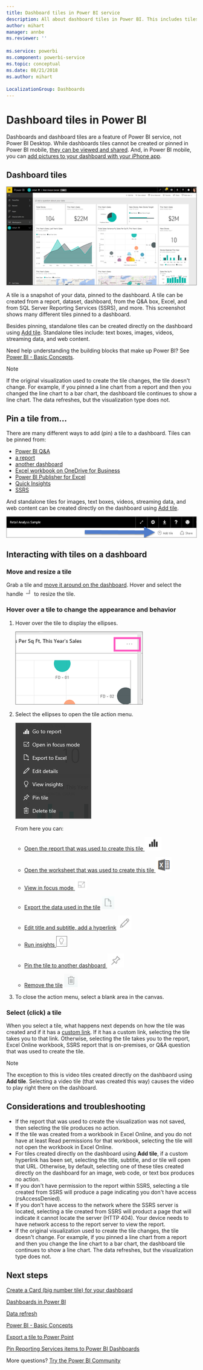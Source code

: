 ```yaml
---
title: Dashboard tiles in Power BI service
description: All about dashboard tiles in Power BI. This includes tiles that are created from SQL Server Reporting Services (SSRS).
author: mihart
manager: annbe
ms.reviewer: ''

ms.service: powerbi
ms.component: powerbi-service
ms.topic: conceptual
ms.date: 08/21/2018
ms.author: mihart

LocalizationGroup: Dashboards
---
```

# Dashboard tiles in Power BI
Dashboards and dashboard tiles are a feature of Power BI service, not Power BI Desktop. While dashboards tiles cannot be created or pinned in Power BI mobile, [they can be viewed and shared](consumer/mobile/mobile-tiles-in-the-mobile-apps.md). And, in Power BI mobile, you can [add pictures to your dashboard with your iPhone app](consumer/mobile/mobile-iphone-app-get-started.md).

## Dashboard tiles
![Power BI dashboard](media/service-dashboard-tiles/power-bi-dashboard.png)

A tile is a snapshot of your data, pinned to the dashboard. A tile can be created from a report, dataset, dashboard, from the Q&A box, Excel, and from SQL Server Reporting Services (SSRS), and more.  This screenshot shows many different tiles pinned to a dashboard.

Besides pinning, standalone tiles can be created directly on the dashboard using [Add tile](service-dashboard-add-widget.md). Standalone tiles include: text boxes, images, videos, streaming data, and web content.

Need help understanding the building blocks that make up Power BI?  See [Power BI - Basic Concepts](service-basic-concepts.md).

> [!NOTE]
> If the original visualization used to create the tile changes, the tile doesn't change.  For example, if you pinned a line chart from a report and then you changed the line chart to a bar chart, the dashboard tile continues to show a line chart. The data refreshes, but the visualization type does not.
> 
> 

## Pin a tile from...
There are many different ways to add (pin) a tile to a dashboard. Tiles can be pinned from:

* [Power BI Q&A](service-dashboard-pin-tile-from-q-and-a.md)
* [a report](service-dashboard-pin-tile-from-report.md)
* [another dashboard](service-pin-tile-to-another-dashboard.md)
* [Excel workbook on OneDrive for Business](service-dashboard-pin-tile-from-excel.md)
* [Power BI Publisher for Excel](publisher-for-excel.md)
* [Quick Insights](service-insights.md)
* [SSRS](https://msdn.microsoft.com/library/mt604784.aspx)

And standalone tiles for images, text boxes, videos, streaming data, and web content can be created directly on the dashboard using [Add tile](service-dashboard-add-widget.md).

  ![Add tile icon](media/service-dashboard-tiles/add_widgetnew.png)

## Interacting with tiles on a dashboard
### Move and resize a tile
Grab a tile and [move it around on the dashboard](service-dashboard-edit-tile.md). Hover and select the handle ![handle](media/service-dashboard-tiles/resize-handle.jpg) to resize the tile.

### Hover over a tile to change the appearance and behavior
1. Hover over the tile to display the ellipses.
   
    ![tile ellipses](media/service-dashboard-tiles/ellipses_new.png)
2. Select the ellipses to open the tile action menu.
   
    ![ellipses icon](media/service-dashboard-tiles/power-bi-tile-menu.png)
   
    From here you can:
   
   * [Open the report that was used to create this tile ](service-reports.md) ![report icon](media/service-dashboard-tiles/chart-icon.jpg)  
   
   * [Open the worksheet that was used to create this tile ](service-reports.md) ![worksheet icon](media/service-dashboard-tiles/power-bi-open-worksheet.png)  
     
    * [View in focus mode ](service-focus-mode.md) ![focus icon](media/service-dashboard-tiles/fullscreen-icon.jpg)  
     * [Export the data used in the tile](power-bi-visualization-export-data.md) ![export data icon](media/service-dashboard-tiles/export-icon.png)
     * [Edit title and subtitle, add a hyperlink](service-dashboard-edit-tile.md) ![edit icon](media/service-dashboard-tiles/pencil-icon.jpg)
     * [Run insights ](service-insights.md) ![insights icon](media/service-dashboard-tiles/power-bi-insights.png)
     * [Pin the tile to another dashboard ](service-pin-tile-to-another-dashboard.md)
       ![pin icon](media/service-dashboard-tiles/pin-icon.jpg)
     * [Remove the tile](service-dashboard-edit-tile.md)
     ![delete icon](media/service-dashboard-tiles/trash-icon.png)
3. To close the action menu, select a blank area in the canvas.

### Select (click) a tile
When you select a tile, what happens next depends on how the tile was created and if it has a [custom link](service-dashboard-edit-tile.md). If it has a custom link, selecting the tile takes you to that link. Otherwise, selecting the tile takes you to the report, Excel Online workbook, SSRS report that is on-premises, or Q&A question that was used to create the tile.

> [!NOTE]
> The exception to this is video tiles created directly on the dashbaord using **Add tile**. Selecting a video tile (that was created this way) causes the video to play right there on the dashboard.   
> 
> 

## Considerations and troubleshooting
* If the report that was used to create the visualization was not saved, then selecting the tile produces no action.
* If the tile was created from a workbook in Excel Online, and you do not have at least Read permissions for that workbook, selecting the tile will not open the workbook in Excel Online.
* For tiles created directly on the dashboard using **Add tile**, if a custom hyperlink has been set, selecting the title, subtitle, and or tile will open that URL.  Otherwise, by default, selecting one of these tiles created directly on the dashboard for an image, web code, or text box produces no action.
* If you don't have permission to the report within SSRS, selecting a tile created from SSRS will produce a page indicating you don't have access (rsAccessDenied).
* If you don't have access to the network where the SSRS server is located, selecting a tile created from SSRS will product a page that will indicate it cannot locate the server (HTTP 404). Your device needs to have network access to the report server to view the report.
* If the original visualization used to create the tile changes, the tile doesn't change.  For example, if you pinned a line chart from a report and then you change the line chart to a bar chart, the dashboard tile continues to show a line chart. The data refreshes, but the visualization type does not.

## Next steps
[Create a Card (big number tile) for your dashboard](visuals/power-bi-visualization-card.md)

[Dashboards in Power BI](service-dashboards.md)  

[Data refresh](refresh-data.md)

[Power BI - Basic Concepts](service-basic-concepts.md)

[Export a tile to Power Point](http://blogs.msdn.com/b/powerbidev/archive/2015/09/28/integrating-power-bi-tiles-into-office-documents.aspx)

[Pin Reporting Services items to Power BI Dashboards](https://msdn.microsoft.com/library/mt604784.aspx)

More questions? [Try the Power BI Community](http://community.powerbi.com/)


